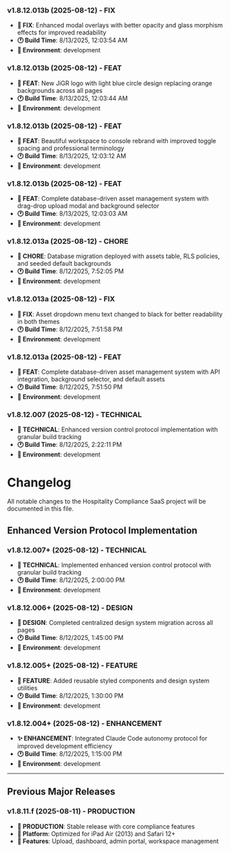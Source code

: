 ### v1.8.12.013b (2025-08-12) - FIX
- **🐛 FIX**: Enhanced modal overlays with better opacity and glass morphism effects for improved readability
- **🕐 Build Time**: 8/13/2025, 12:03:54 AM
- **🔧 Environment**: development

### v1.8.12.013b (2025-08-12) - FEAT
- **📝 FEAT**: New JiGR logo with light blue circle design replacing orange backgrounds across all pages
- **🕐 Build Time**: 8/13/2025, 12:03:44 AM
- **🔧 Environment**: development

### v1.8.12.013b (2025-08-12) - FEAT
- **📝 FEAT**: Beautiful workspace to console rebrand with improved toggle spacing and professional terminology
- **🕐 Build Time**: 8/13/2025, 12:03:12 AM
- **🔧 Environment**: development

### v1.8.12.013b (2025-08-12) - FEAT
- **📝 FEAT**: Complete database-driven asset management system with drag-drop upload modal and background selector
- **🕐 Build Time**: 8/13/2025, 12:03:03 AM
- **🔧 Environment**: development

### v1.8.12.013a (2025-08-12) - CHORE
- **📝 CHORE**: Database migration deployed with assets table, RLS policies, and seeded default backgrounds
- **🕐 Build Time**: 8/12/2025, 7:52:05 PM
- **🔧 Environment**: development

### v1.8.12.013a (2025-08-12) - FIX
- **🐛 FIX**: Asset dropdown menu text changed to black for better readability in both themes
- **🕐 Build Time**: 8/12/2025, 7:51:58 PM
- **🔧 Environment**: development

### v1.8.12.013a (2025-08-12) - FEAT
- **📝 FEAT**: Complete database-driven asset management system with API integration, background selector, and default assets
- **🕐 Build Time**: 8/12/2025, 7:51:50 PM
- **🔧 Environment**: development

### v1.8.12.007 (2025-08-12) - TECHNICAL
- **🔧 TECHNICAL**: Enhanced version control protocol implementation with granular build tracking
- **🕐 Build Time**: 8/12/2025, 2:22:11 PM
- **🔧 Environment**: development

# Changelog

All notable changes to the Hospitality Compliance SaaS project will be documented in this file.

## Enhanced Version Protocol Implementation

### v1.8.12.007+ (2025-08-12) - TECHNICAL
- **🔧 TECHNICAL**: Implemented enhanced version control protocol with granular build tracking
- **🕐 Build Time**: 8/12/2025, 2:00:00 PM
- **🔧 Environment**: development

### v1.8.12.006+ (2025-08-12) - DESIGN
- **🎨 DESIGN**: Completed centralized design system migration across all pages
- **🕐 Build Time**: 8/12/2025, 1:45:00 PM
- **🔧 Environment**: development

### v1.8.12.005+ (2025-08-12) - FEATURE
- **🎯 FEATURE**: Added reusable styled components and design system utilities
- **🕐 Build Time**: 8/12/2025, 1:30:00 PM
- **🔧 Environment**: development

### v1.8.12.004+ (2025-08-12) - ENHANCEMENT
- **✨ ENHANCEMENT**: Integrated Claude Code autonomy protocol for improved development efficiency
- **🕐 Build Time**: 8/12/2025, 1:15:00 PM
- **🔧 Environment**: development

---

## Previous Major Releases

### v1.8.11.f (2025-08-11) - PRODUCTION
- **🚀 PRODUCTION**: Stable release with core compliance features
- **📱 Platform**: Optimized for iPad Air (2013) and Safari 12+
- **🔧 Features**: Upload, dashboard, admin portal, workspace management
